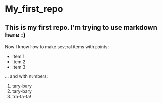 # My_first_repo
## This is my first repo. I'm trying to use markdown here :) 
Now I know how to make several items with points:
* Item 1
* Item 2
* Item 3

... and with numbers:

1. tary-bary
2. tary-bary
3. tra-ta-ta!
